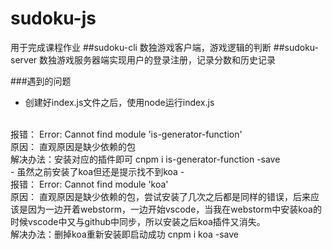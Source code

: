 # sudoku-js
用于完成课程作业
##sudoku-cli
数独游戏客户端，游戏逻辑的判断
##sudoku-server
数独游戏服务器端实现用户的登录注册，记录分数和历史记录

###遇到的问题
 - 创建好index.js文件之后，使用node运行index.js
  <br/>
报错：
Error: Cannot find module 'is-generator-function'
<br/>
原因：
直观原因是缺少依赖的包
<br/>
解决办法：安装对应的插件即可   
cnpm i is-generator-function -save
<br/>
 - 虽然之前安装了koa但还是提示找不到koa
 - <br/>
报错：
Error: Cannot find module 'koa'
<br/>
原因：
直观原因是缺少依赖的包，尝试安装了几次之后都是同样的错误，后来应该是因为一边开着webstorm，一边开始vscode，当我在webstorm中安装koa的时候vscode中又与github中同步，所以安装之后koa插件又消失。
<br/>
解决办法：删掉koa重新安装即启动成功
cnpm i koa -save
<br/>